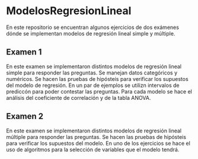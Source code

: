 # ModelosRegresionLineal
En este repositorio se encuentran algunos ejercicios de dos exámenes  dónde se implementan modelos de regresión lineal simple y múltiple.

## Examen 1
En este examen se implementaron distintos modelos de regresión lineal simple para responder las preguntas. Se  manejan datos categóricos y numéricos. Se hacen las pruebas de hipósteis para verificar los supuestos del modelo de regresión. En un par de ejemplos se utilizn intervalos de prediccón para poder contestar las preguntas. Para cada modelo se hace el análisis del coeficiente de correlación y de la tabla ANOVA.

## Examen 2
En este examen se implementaron distintos modelos de regresión lineal múltiple para responder las preguntas. Se hacen las pruebas de hipósteis para verificar los supuestos del modelo. En uno de los ejercicios se hace el uso de algoritmos para la selección de variables que el modelo tendrá.
